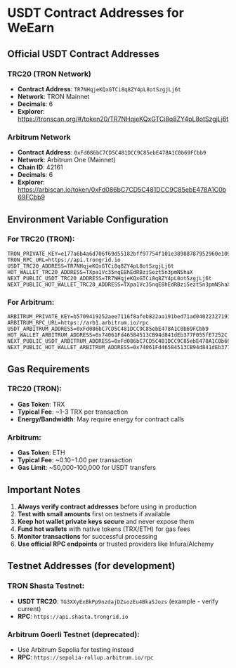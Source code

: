 # USDT Contract Addresses for WeEarn

## Official USDT Contract Addresses

### TRC20 (TRON Network)
- **Contract Address**: `TR7NHqjeKQxGTCi8q8ZY4pL8otSzgjLj6t`
- **Network**: TRON Mainnet
- **Decimals**: 6
- **Explorer**: https://tronscan.org/#/token20/TR7NHqjeKQxGTCi8q8ZY4pL8otSzgjLj6t

### Arbitrum Network
- **Contract Address**: `0xFd086bC7CD5C481DCC9C85ebE478A1C0b69FCbb9`
- **Network**: Arbitrum One (Mainnet)
- **Chain ID**: 42161
- **Decimals**: 6
- **Explorer**: https://arbiscan.io/token/0xFd086bC7CD5C481DCC9C85ebE478A1C0b69FCbb9

## Environment Variable Configuration

### For TRC20 (TRON):
```env
TRON_PRIVATE_KEY=e177a6b4a6d706f69d55182bff97754f101e38988787952960e1094c9d1d8650
TRON_RPC_URL=https://api.trongrid.io
USDT_TRC20_ADDRESS=TR7NHqjeKQxGTCi8q8ZY4pL8otSzgjLj6t
HOT_WALLET_TRC20_ADDRESS=TXpa1Vc35nqE8hEdRBziSezt5n3pmNShaX
NEXT_PUBLIC_USDT_TRC20_ADDRESS=TR7NHqjeKQxGTCi8q8ZY4pL8otSzgjLj6t
NEXT_PUBLIC_HOT_WALLET_TRC20_ADDRESS=TXpa1Vc35nqE8hEdRBziSezt5n3pmNShaX
```

### For Arbitrum:
```env
ARBITRUM_PRIVATE_KEY=b5709419252aee7116f8afeb822aa191bed71ad040223271919a31909b9b2775
ARBITRUM_RPC_URL=https://arb1.arbitrum.io/rpc
USDT_ARBITRUM_ADDRESS=0xFd086bC7CD5C481DCC9C85ebE478A1C0b69FCbb9
HOT_WALLET_ARBITRUM_ADDRESS=0x74061Fd46584513CB94d841dEb377F055fE7252C
NEXT_PUBLIC_USDT_ARBITRUM_ADDRESS=0xFd086bC7CD5C481DCC9C85ebE478A1C0b69FCbb9
NEXT_PUBLIC_HOT_WALLET_ARBITRUM_ADDRESS=0x74061Fd46584513CB94d841dEb377F055fE7252C
```

## Gas Requirements

### TRC20 (TRON):
- **Gas Token**: TRX
- **Typical Fee**: ~1-3 TRX per transaction
- **Energy/Bandwidth**: May require energy for contract calls

### Arbitrum:
- **Gas Token**: ETH
- **Typical Fee**: ~$0.10-$1.00 per transaction
- **Gas Limit**: ~50,000-100,000 for USDT transfers

## Important Notes

1. **Always verify contract addresses** before using in production
2. **Test with small amounts** first on testnets if available
3. **Keep hot wallet private keys secure** and never expose them
4. **Fund hot wallets** with native tokens (TRX/ETH) for gas fees
5. **Monitor transactions** for successful processing
6. **Use official RPC endpoints** or trusted providers like Infura/Alchemy

## Testnet Addresses (for development)

### TRON Shasta Testnet:
- **USDT TRC20**: `TG3XXyExBkPp9nzdajDZsozEu4BkaSJozs` (example - verify current)
- **RPC**: `https://api.shasta.trongrid.io`

### Arbitrum Goerli Testnet (deprecated):
- Use Arbitrum Sepolia for testing instead
- **RPC**: `https://sepolia-rollup.arbitrum.io/rpc`
